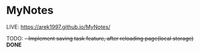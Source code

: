 # MyNotes
LIVE: https://arek1997.github.io/MyNotes/

TODO:
 ~~- Implement saving task feature, after reloading page(local storage)~~ **DONE**
